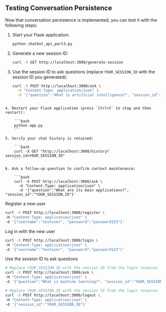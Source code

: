 ## Testing Conversation Persistence

Now that conversation persistence is implemented, you can test it with the following steps:

1. Start your Flask application:

    ```bash
    python chatbot_api_part3.py
    ```

2. Generate a new session ID:

    ```bash
    curl -X GET http://localhost:3000/generate-session
    ```

3. Use the session ID to ask questions (replace `YOUR_SESSION_ID` with the session ID you generated):

    ```bash
    curl -X POST http://localhost:3000/ask \
      -H "Content-Type: application/json" \
      -d '{"question":"What is artificial intelligence?", "session_id":"YOUR_SESSION_ID"}'
```

4. Restart your Flask application (press `Ctrl+C` to stop and then restart):

    ```bash
    python app.py
    ```

5. Verify your chat history is retained:

    ```bash
    curl -X GET "http://localhost:3000/history?session_id=YOUR_SESSION_ID"
    ```

6. Ask a follow-up question to confirm context maintenance:

    ```bash
    curl -X POST http://localhost:3000/ask \
      -H "Content-Type: application/json" \
      -d '{"question":"What are its main applications?", "session_id":"YOUR_SESSION_ID"}'
```

Register a new user

```sh
curl -X POST http://localhost:3000/register \
-H "Content-Type: application/json" \
-d '{"username":"testuser", "password":"password123"}'
```

Log in with the new user

```sh
curl -X POST http://localhost:3000/login \
-H "Content-Type: application/json" \
-d '{"username":"testuser", "password":"password123"}'
```

Use the session ID to ask questions

```sh
# Replace YOUR_SESSION_ID with the session ID from the login response
curl -X POST http://localhost:3000/ask \
-H "Content-Type: application/json" \
-d '{"question":"What is machine learning?", "session_id":"YOUR_SESSION_ID"}'
```

```sh
# Replace YOUR_SESSION_ID with the session ID from the login response
curl -X POST http://localhost:3000/logout \
-H "Content-Type: application/json" \
-d '{"session_id":"YOUR_SESSION_ID"}'
```

<br>

